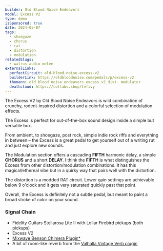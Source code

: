 ```yaml
---
builder: Old Blood Noise Endeavors
model: Excess V2
type: demo
isSponsored: true
date: 2024-05-07
tags:
  - shoegaze
  - chorus
  - rat
  - distortion
  - modulation
relatedSlugs:
  - walrus-audio-melee
externalLinks:
  perfectCircuit: old-blood-noise-excess-v2
  builderLink: https://oldbloodnoise.com/pedals/p/excess-v2
  thomann: old_blood_noise_endeavors_excess_v2_dist._modulator
  deathcloud: https://collabs.shop/tefivy
---
```


The Excess V2 by Old Blood Noise Endeavors is wild combination of crunchy, rodent-inspired distortion and a colorful selection of modulation effects.

The Excess is perfect for out-of-the-box sound design inside a simple but versatile box.

From ambient, to shoegaze, post rock, simple indie rock riffs and everything in between – the Excess is a great pedal to get yourself out of a writing rut and just explore new sounds.

The Modulation section offers a cascading **FIFTH** harmonic delay, a simple **CHORUS** and a short **DELAY**. I think the **FIFTH** is what distinguishes the Excess from other distortion/modulation combinations. It has this magical/ethereal vibe but in a quirky way that pairs well with the distortion.

The distortion is a modded RAT circuit. Lower gain settings are achievable below 9 o'clock and it gets very saturated quickly past that point.

Overall, the Excess is definitely not a subtle pedal, but meant to paint a broad stroke of color on your sound.

### Signal Chain

- Fidelity Guitars Stellarosa Lite II with Lollar Firebird pickups (both pickups)
- Excess V2
- [Mixwave Benson Chimera Plugin\*](https://sweetwater.sjv.io/B0N2PL)
- A bit of room-like reverb from the [Valhalla Vintage Verb plugin](https://valhalladsp.com/shop/reverb/valhalla-vintage-verb/)
